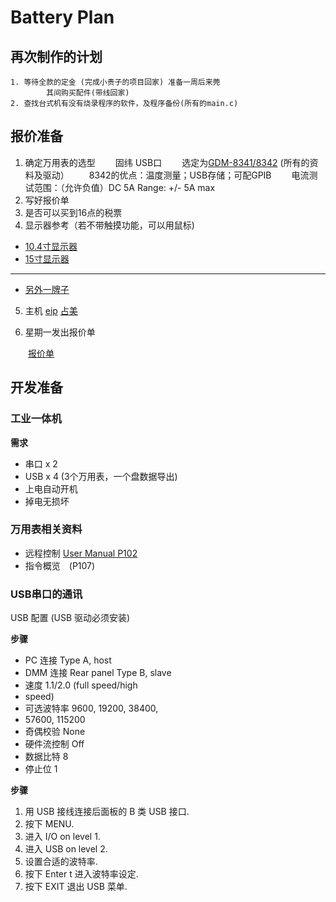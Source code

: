 # Battery Plan
## 再次制作的计划
    1. 等待全款的定金 (完成小贵子的项目回家) 准备一周后来莞
            其间购买配件(带线回家)
    2. 查找台式机有没有烧录程序的软件，及程序备份(所有的main.c)

## 报价准备
1. 确定万用表的选型
　　固纬 USB口
　　选定为[GDM-8341/8342](http://www.gwinstek.com.cn/cn/download/downloadfilelist.aspx?id=1320) (所有的资料及驱动）
　　8342的优点：温度测量；USB存储；可配GPIB
　　电流测试范围：（允许负值）DC 5A Range: +/- 5A max
2. 写好报价单
3. 是否可以买到16点的税票
4. 显示器参考（若不带触摸功能，可以用鼠标)
- [10.4寸显示器](https://detail.tmall.com/item.htm?spm=a220o.1000855.1998025129.5.53991abfQpIlU3&pvid=e16008a6-5a5e-46db-9aeb-bb1361f04ddc&pos=3&acm=03054.1003.1.2768562&id=542583508838&scm=1007.16862.95220.23864_0&utparam={%22x_hestia_source%22:%2223864%22,%22x_object_type%22:%22item%22,%22x_mt%22:0,%22x_src%22:%2223864%22,%22x_pos%22:3,%22x_pvid%22:%22e16008a6-5a5e-46db-9aeb-bb1361f04ddc%22,%22x_object_id%22:542583508838}&skuId=3261937381712)
- [15寸显示器](https://detail.tmall.com/item.htm?id=542548440268&ali_refid=a3_430583_1006:1104460672:N:%E5%B7%A5%E4%B8%9A%E6%98%BE%E7%A4%BA%E5%B1%8F:09d7535f87ce83f1e9c30b3560f1b493&ali_trackid=1_09d7535f87ce83f1e9c30b3560f1b493&spm=a230r.1.14.1&skuId=3319935576873)
------
- [另外一牌子](https://item.taobao.com/item.htm?id=546907313235&ali_refid=a3_420434_1006:1125524299:N:%E8%A7%A6%E6%91%B8%E5%B1%8F%E6%98%BE%E7%A4%BA%E5%99%A8:c2f33add9f53f5c88b8dd9673b82da91&ali_trackid=1_c2f33add9f53f5c88b8dd9673b82da91&spm=a230r.1.1957635.45)
5. 主机
[eip](https://item.jd.com/27278458274.html#crumb-wrap)
[占美](https://item.taobao.com/item.htm?id=19411013748&ali_refid=a3_420434_1006%3A1106051967%3AN%3A%E5%B5%8C%E5%85%A5%E5%BC%8F%E5%B7%A5%E6%8E%A7%E6%9C%BA%3A2e928eb66561eb2328e7c793c4f67dc5&ali_trackid=1_2e928eb66561eb2328e7c793c4f67dc5&spm=a230r.1.1957635.15&wwlight=cntaobaofenshengshu-%7B19411013748%7D)

4. 星期一发出报价单

　　[报价单](/home/wmt/桌面/文摘/笔记/项目/XiaDengMing/Battery/报价单)

## 开发准备

### 工业一体机
**需求**
- 串口 x 2
- USB x 4 (3个万用表，一个盘数据导出)
- 上电自动开机
- 掉电无损坏

### 万用表相关资料
- 远程控制 [User Manual P102](怎么打开ＰＤＦ的指定的页＿书签)
- 指令概览　(P107)

### USB串口的通讯
USB 配置 (USB 驱动必须安装)

__步骤__
- PC 连接 Type A, host
- DMM 连接 Rear panel Type B, slave
- 速度 1.1/2.0 (full speed/high
- speed)
- 可选波特率 9600, 19200, 38400,
- 57600, 115200
- 奇偶校验 None
- 硬件流控制 Off
- 数据比特 8
- 停止位 1

__步骤__
1. 用 USB 接线连接后面板的 B 类 USB 接口.
2. 按下 MENU.
3. 进入 I/O on level 1.
4. 进入 USB on level 2.
5. 设置合适的波特率.
6. 按下 Enter t 进入波特率设定.
7. 按下 EXIT 退出 USB 菜单. 
